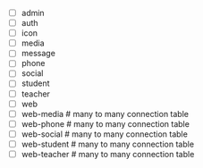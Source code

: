 - [ ] admin
- [ ] auth
- [ ] icon
- [ ] media
- [ ] message
- [ ] phone
- [ ] social
- [ ] student
- [ ] teacher
- [ ] web
- [ ] web-media # many to many connection table
- [ ] web-phone # many to many connection table
- [ ] web-social # many to many connection table
- [ ] web-student # many to many connection table
- [ ] web-teacher # many to many connection table